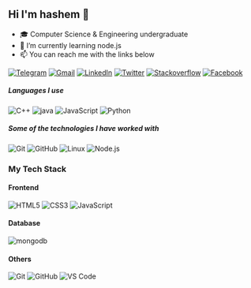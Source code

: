 ## Hi I'm hashem :bust_in_silhouette:


- 🎓 Computer Science & Engineering undergraduate
- 🌱 I’m currently learning node.js
- :mailbox: You can reach me with the links below

[![Telegram](https://img.shields.io/badge/-TELEGRAM-2CA5E0?style=for-the-badge&logo=telegram&logoColor=white)](https://t.me/iamhashemtarek)
[![Gmail](https://img.shields.io/badge/-GMAIL-D14836?style=for-the-badge&logo=gmail&logoColor=white)](mailto:hashemtarek2012@gmail.com)
[![LinkedIn](https://img.shields.io/badge/-LINKEDIN-0077B5?style=for-the-badge&logo=linkedin&logoColor=white)](https://www.linkedin.com/in/iamhashemtarek/)
[![Twitter](https://img.shields.io/badge/-TWITTER-1FA1F1?style=for-the-badge&logo=twitter&logoColor=white)](https://www.twitter.com/iamhashemtarek)
[![Stackoverflow](https://img.shields.io/badge/-STACKOVERFLOW-orange?style=for-the-badge&logo=stackoverflow&logoColor=white)](https://stackoverflow.com/users/13945871/hashem-tarek) [![Facebook](https://img.shields.io/badge/-FACEBOOK-%231877F2.svg?style=for-the-badge&logo=facebook&logoColor=white)](https://www.facebook.com/ha4emtarek/)

##### Languages I use

![C++](https://img.shields.io/badge/-C++-000000?style=flat&logo=c%2B%2B)
![java](https://img.shields.io/badge/Java-ED8B00?style=for-the-badge&logo=java&logoColor=white)
![JavaScript](https://img.shields.io/badge/-JavaScript-000000?style=flat&logo=javascript)
![Python](https://img.shields.io/badge/-Python-000000?style=flat&logo=python)

##### Some of the technologies I have worked with

![Git](https://img.shields.io/badge/-Git-222222?style=flat&logo=git&logoColor=F05032)
![GitHub](https://img.shields.io/badge/-GitHub-222222?style=flat&logo=github&logoColor=181717)
![Linux](https://img.shields.io/badge/-Linux-222222?style=flat&logo=linux&logoColor=FCC624)
![Node.js](https://img.shields.io/badge/-Node.js-222222?style=flat&logo=node.js&logoColor=339933)

### My Tech Stack


#### Frontend
![HTML5](https://img.shields.io/badge/-HTML5-%23E44D27?style=flat-square&logo=html5&logoColor=ffffff)
![CSS3](https://img.shields.io/badge/-CSS3-%231572B6?style=flat-square&logo=css3)
![JavaScript](https://img.shields.io/badge/-JavaScript-%23F7DF1C?style=flat-square&logo=javascript&logoColor=000000&labelColor=%23F7DF1C&color=%23FFCE5A)

#### Database
![mongodb](https://img.shields.io/badge/MongoDB-4EA94B?style=for-the-badge&logo=mongodb&logoColor=white)

#### Others
![Git](https://img.shields.io/badge/-Git-%23F05032?style=flat-square&logo=git&logoColor=%23ffffff)
![GitHub](https://img.shields.io/badge/-GitHub-181717?style=flat-square&logo=github)
![VS Code](http://img.shields.io/badge/-VS%20Code-007ACC?style=flat-square&logo=visual-studio-code&logoColor=ffffff)
